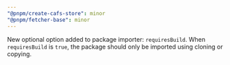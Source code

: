 ```yaml
---
"@pnpm/create-cafs-store": minor
"@pnpm/fetcher-base": minor
---
```


New optional option added to package importer: `requiresBuild`. When `requiresBuild` is `true`, the package should only be imported using cloning or copying.
